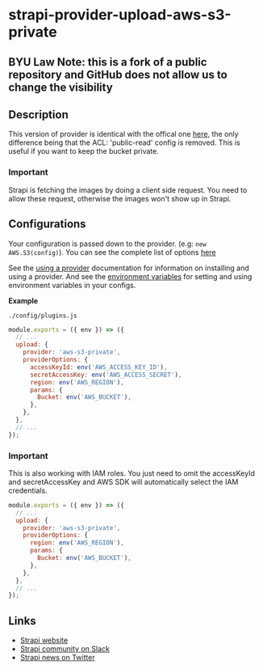 # strapi-provider-upload-aws-s3-private

## BYU Law Note: this is a fork of a public repository and GitHub does not allow us to change the visibility

## Description

This version of provider is identical with the offical one [here](https://github.com/strapi/strapi/blob/master/packages/strapi-provider-upload-aws-s3/), the only difference being that the ACL: 'public-read' config is removed. 
This is useful if you want to keep the bucket private. 

### Important

Strapi is fetching the images by doing a client side request. You need to allow these request, otherwise the images won't show up in Strapi.

## Configurations

Your configuration is passed down to the provider. (e.g: `new AWS.S3(config)`). You can see the complete list of options [here](https://docs.aws.amazon.com/AWSJavaScriptSDK/latest/AWS/S3.html#constructor-property)

See the [using a provider](https://strapi.io/documentation/developer-docs/latest/development/plugins/upload.html#using-a-provider) documentation for information on installing and using a provider. And see the [environment variables](https://strapi.io/documentation/developer-docs/latest/setup-deployment-guides/configurations.html#environment-variables) for setting and using environment variables in your configs.

**Example**

`./config/plugins.js`

```js
module.exports = ({ env }) => ({
  // ...
  upload: {
    provider: 'aws-s3-private',
    providerOptions: {
      accessKeyId: env('AWS_ACCESS_KEY_ID'),
      secretAccessKey: env('AWS_ACCESS_SECRET'),
      region: env('AWS_REGION'),
      params: {
        Bucket: env('AWS_BUCKET'),
      },
    },
  },
  // ...
});
```

### Important

This is also working with IAM roles. You just need to omit the accessKeyId and secretAccessKey and AWS SDK will automatically select the IAM credentials.

```js
module.exports = ({ env }) => ({
  // ...
  upload: {
    provider: 'aws-s3-private',
    providerOptions: {
      region: env('AWS_REGION'),
      params: {
        Bucket: env('AWS_BUCKET'),
      },
    },
  },
  // ...
});
```

## Links

- [Strapi website](https://strapi.io/)
- [Strapi community on Slack](https://slack.strapi.io)
- [Strapi news on Twitter](https://twitter.com/strapijs)
